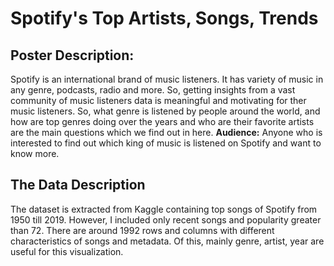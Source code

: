 # Spotify's Top Artists, Songs, Trends

## Poster Description:

Spotify is an international brand of music listeners. It has variety of music in any genre, podcasts, radio and more. So, getting insights
from a vast community of music listeners data is meaningful and motivating for ther music listeners. So, what genre is listened by people
around the world, and how are top genres doing over the years and who are their favorite artists are the main questions which we find out in here.
**Audience:** Anyone who is interested to find out which king of music is listened on Spotify and want to know more.

## The Data Description
The dataset is extracted from
Kaggle containing top songs
of Spotify from 1950 till 2019.
However, I included only recent
songs and popularity greater
than 72. There are around 1992
rows and columns with
different characteristics of
songs and metadata. Of this,
mainly genre, artist, year are
useful for this visualization.
